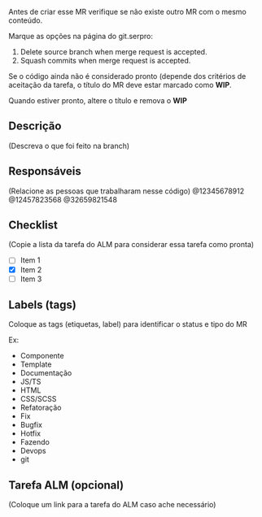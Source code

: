 Antes de criar esse MR verifique se não existe outro MR com o mesmo conteúdo.

Marque as opções na página do git.serpro:
1. Delete source branch when merge request is accepted.
2. Squash commits when merge request is accepted. 

Se o código ainda não é considerado pronto (depende dos critérios de aceitação da tarefa, o título do MR deve estar marcado como **WIP**.

Quando estiver pronto, altere o título e remova o **WIP**

## Descrição

(Descreva o que foi feito na branch)

## Responsáveis

(Relacione as pessoas que trabalharam nesse código)
@12345678912 @12457823568 @32659821548

## Checklist

(Copie a lista da tarefa do ALM para considerar essa tarefa como pronta)

- [ ] Item 1
- [x] Item 2
- [ ] Item 3

## Labels (tags)

Coloque as tags (etiquetas, label) para identificar o status e tipo do MR

Ex:

- Componente
- Template
- Documentação
- JS/TS
- HTML
- CSS/SCSS
- Refatoração
- Fix
- Bugfix
- Hotfix
- Fazendo
- Devops
- git

## Tarefa ALM (opcional)

(Coloque um link para a tarefa do ALM caso ache necessário)
